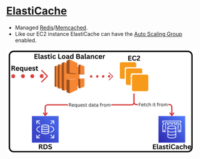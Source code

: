 # [ElastiCache](https://aws.amazon.com/elasticache/)

- Managed [Redis](https://redis.io)/[Memcached](https://memcached.org/).
- Like our EC2 instance ElastiCache can have the [Auto Scaling Group](../glossary.md#autoScalingGroupDefinition) enabled.

![ElastiCache](./assets/elasticache-ec2-rds-loadbalancer.png)
